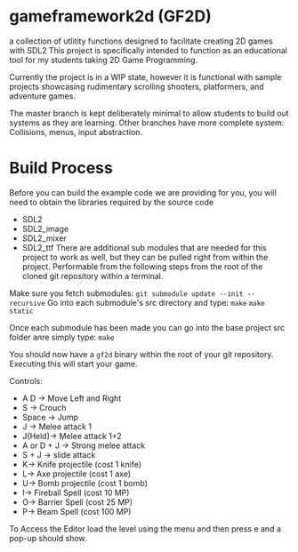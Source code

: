 # gameframework2d (GF2D)
a collection of utlitity functions designed to facilitate creating 2D games with SDL2
This project is specifically intended to function as an educational tool for my students taking 2D Game Programming.

Currently the project is in a WIP state, however it is functional with sample projects showcasing rudimentary scrolling shooters,
platformers, and adventure games.

The master branch is kept deliberately minimal to allow students to build out systems as they are learning.
Other branches have more complete system: Collisions, menus, input abstraction.

# Build Process

Before you can build the example code we are providing for you, you will need to obtain the libraries required
by the source code
 - SDL2
 - SDL2_image
 - SDL2_mixer
 - SDL2_ttf
There are additional sub modules that are needed for this project to work as well, but they can be pulled right from within the project.
Performable from the following steps from the root of the cloned git repository within a terminal. 

Make sure you fetch submodules: `git submodule update --init --recursive`
Go into each submodule's src directory and type:
`make`
`make static`

Once each submodule has been made you can go into the base project src folder anre simply type:
`make`

You should now have a `gf2d` binary within the root of your git repository. Executing this will start your game.



Controls:
 - A D -> Move Left and Right
 - S -> Crouch
 - Space -> Jump
 - J -> Melee attack 1
 - J(Held)-> Melee attack 1+2
 - A or D + J -> Strong melee attack
 - S + J -> slide attack
 - K-> Knife projectile (cost 1 knife)
 - L-> Axe projectile (cost 1 axe)
 - U-> Bomb projectile (cost 1 bomb)
 - I-> Fireball Spell (cost 10 MP)
 - O-> Barrier Spell (cost 25 MP)
 - P-> Beam Spell (cost 100 MP)
 
 
 To Access the Editor load the level using the menu and then press e and a pop-up should show.